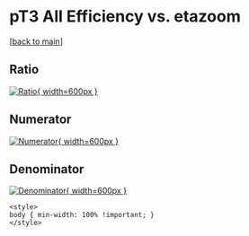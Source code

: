 # pT3 All Efficiency vs. etazoom

[[back to main](./)]



## Ratio

[![Ratio](../mtv/var/pT3_0_eff_etazoom.png){ width=600px }](../mtv/var/pT3_0_eff_etazoom.pdf)

## Numerator

[![Numerator](../mtv/num/pT3_0_eff_etazoom_num0.png){ width=600px }](../mtv/num/pT3_0_eff_etazoom_num0.pdf)

## Denominator

[![Denominator](../mtv/den/pT3_0_eff_etazoom_den.png){ width=600px }](../mtv/den/pT3_0_eff_etazoom_den.pdf)


``` {=html}
<style>
body { min-width: 100% !important; }
</style>
```
